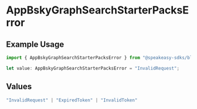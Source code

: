 # AppBskyGraphSearchStarterPacksError

## Example Usage

```typescript
import { AppBskyGraphSearchStarterPacksError } from "@speakeasy-sdks/bluesky/models/errors";

let value: AppBskyGraphSearchStarterPacksError = "InvalidRequest";
```

## Values

```typescript
"InvalidRequest" | "ExpiredToken" | "InvalidToken"
```